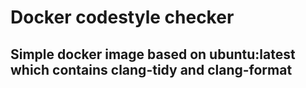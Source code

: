 # Docker codestyle checker

## Simple docker image based on ubuntu:latest which contains clang-tidy and clang-format 
